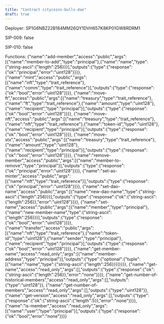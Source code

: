 ```yaml
---
title: "Contract citycoins-bulls-dao"
draft: true
---
```

Deployer: SP1G6NBZ22B184MM26QY1DVH657K8KP01GW8RDRM1

SIP-009: false

SIP-010: false

Functions:
{"name":"add-member","access":"public","args":[{"name":"member-to-add","type":"principal"},{"name":"name","type":{"string-ascii":{"length":256}}}],"outputs":{"type":{"response":{"ok":"principal","error":"uint128"}}}}, {"name":"mint","access":"public","args":[{"name":"nft","type":"trait_reference"},{"name":"comm","type":"trait_reference"}],"outputs":{"type":{"response":{"ok":"bool","error":"uint128"}}}}, {"name":"move-ft","access":"public","args":[{"name":"treasury","type":"trait_reference"},{"name":"ft","type":"trait_reference"},{"name":"amount","type":"uint128"},{"name":"recipient","type":"principal"}],"outputs":{"type":{"response":{"ok":"bool","error":"uint128"}}}}, {"name":"move-nft","access":"public","args":[{"name":"treasury","type":"trait_reference"},{"name":"nft","type":"trait_reference"},{"name":"token-id","type":"uint128"},{"name":"recipient","type":"principal"}],"outputs":{"type":{"response":{"ok":"bool","error":"uint128"}}}}, {"name":"move-stx","access":"public","args":[{"name":"treasury","type":"trait_reference"},{"name":"amount","type":"uint128"},{"name":"recipient","type":"principal"}],"outputs":{"type":{"response":{"ok":"bool","error":"uint128"}}}}, {"name":"remove-member","access":"public","args":[{"name":"member-to-remove","type":"principal"}],"outputs":{"type":{"response":{"ok":"principal","error":"uint128"}}}}, {"name":"set-as-minter","access":"public","args":[{"name":"nft","type":"trait_reference"}],"outputs":{"type":{"response":{"ok":"principal","error":"uint128"}}}}, {"name":"set-dao-name","access":"public","args":[{"name":"new-dao-name","type":{"string-ascii":{"length":256}}}],"outputs":{"type":{"response":{"ok":{"string-ascii":{"length":256}},"error":"uint128"}}}}, {"name":"set-name","access":"public","args":[{"name":"member","type":"principal"},{"name":"new-member-name","type":{"string-ascii":{"length":256}}}],"outputs":{"type":{"response":{"ok":"bool","error":"uint128"}}}}, {"name":"transfer","access":"public","args":[{"name":"nft","type":"trait_reference"},{"name":"token-id","type":"uint128"},{"name":"sender","type":"principal"},{"name":"recipient","type":"principal"}],"outputs":{"type":{"response":{"ok":"bool","error":"uint128"}}}}, {"name":"get-member-name","access":"read_only","args":[{"name":"member-address","type":"principal"}],"outputs":{"type":{"optional":{"tuple":[{"name":"name","type":{"string-ascii":{"length":256}}}]}}}}, {"name":"get-name","access":"read_only","args":[],"outputs":{"type":{"response":{"ok":{"string-ascii":{"length":256}},"error":"none"}}}}, {"name":"get-number-of-historical-members","access":"read_only","args":[],"outputs":{"type":"uint128"}}, {"name":"get-number-of-members","access":"read_only","args":[],"outputs":{"type":"uint128"}}, {"name":"get-version","access":"read_only","args":[],"outputs":{"type":{"response":{"ok":{"string-ascii":{"length":5}},"error":"none"}}}}, {"name":"is-member","access":"read_only","args":[{"name":"user","type":"principal"}],"outputs":{"type":{"response":{"ok":"bool","error":"none"}}}}
